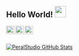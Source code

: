 ## Hello World! <img src="https://raw.githubusercontent.com/iampavangandhi/iampavangandhi/master/gifs/Hi.gif" width="30px"></h2>


<a href="https://www.peralstudio.com">
  <img align="left" alt="PeralStudios Web" width="22px" src="https://cdn.icon-icons.com/icons2/692/PNG/512/seo-social-web-network-internet_174_icon-icons.com_61537.png" />
</a>
<a href="https://github.com/PeralStudio">
  <img align="left" alt="PeralStudio Github" width="22px" src="https://cdn.jsdelivr.net/npm/simple-icons@v3/icons/github.svg" />
</a>
<a href="mailto:info@peralstudio.com">
  <img align="left" alt="Email Alberto" width="22px" src="https://cdn.icon-icons.com/icons2/614/PNG/128/email-envelope-outline_icon-icons.com_56529.png" />
</a>
<br /><br />


[![PeralStudio GitHub Stats](https://github-readme-stats.vercel.app/api?username=PeralStudio&show_icons=true)](https://github.com/PeralStudio)



<!--
**PeralStudio/PeralStudio** is a ✨ _special_ ✨ repository because its `README.md` (this file) appears on your GitHub profile.

Here are some ideas to get you started:

- 🔭 I’m currently working on ...
- 🌱 I’m currently learning ...
- 👯 I’m looking to collaborate on ...
- 🤔 I’m looking for help with ...
- 💬 Ask me about ...
- 📫 How to reach me: ...
- 😄 Pronouns: ...
- ⚡ Fun fact: ...
-->
